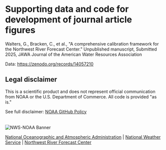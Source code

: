 # Supporting data and code for development of journal article figures

Walters, G., Bracken, C., et al., "A comprehensive calibration framework for the Northwest River Forecast Center." Unpublished manuscript, Submitted 2025, JAWA Journal of the American Water Resources Association

Data:  https://zenodo.org/records/14057210

## Legal disclaimer

This is a scientific product and does not represent official communication from NOAA or the U.S. Department of Commerce. All code is provided "as is."

See full disclaimer: [NOAA GitHub Policy](https://github.com/NOAAGov/Information)
 \
 \
 \
<img src="https://www.weather.gov/bundles/templating/images/header/header.png" alt="NWS-NOAA Banner">

[National Oceanographic and Atmospheric Administration](https://www.noaa.gov) | [National Weather Service](https://www.weather.gov/) | [Northwest River Forecast Center](https://www.nwrfc.noaa.gov/rfc/)
